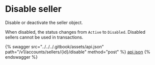 # Disable seller

Disable or deactivate the seller object.

When disabled, the status changes from `Active` to `Disabled`. Disabled sellers cannot be used in transactions.

{% swagger src="../../../.gitbook/assets/api.json" path="/v1/accounts/sellers/{id}/disable" method="post" %}
[api.json](../../../.gitbook/assets/api.json)
{% endswagger %}

